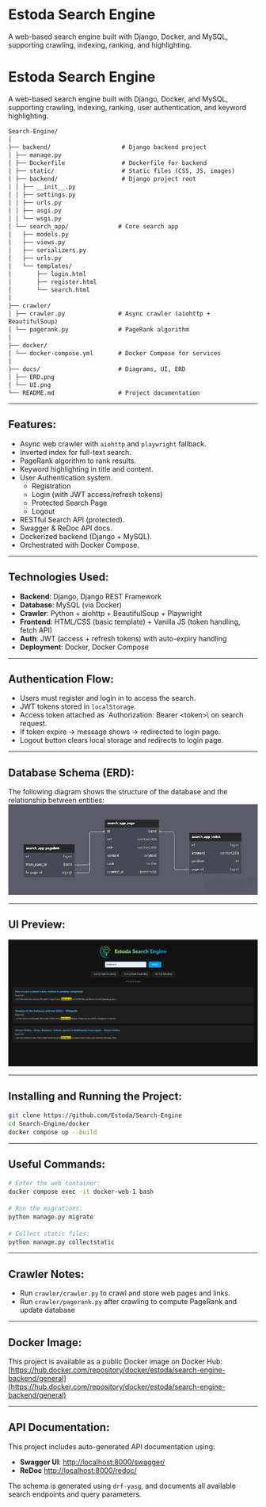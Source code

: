 # Estoda Search Engine

A web-based search engine built with Django, Docker, and MySQL, supporting crawling, indexing, ranking, and highlighting.

# Estoda Search Engine

A web-based search engine built with Django, Docker, and MySQL, supporting crawling, indexing, ranking, user authentication, and keyword highlighting.

```text
Search-Engine/
│
├── backend/                    # Django backend project
│ ├── manage.py
│ ├── Dockerfile                # Dockerfile for backend
│ ├── static/                   # Static files (CSS, JS, images)
│ ├── backend/                  # Django project root
│ │ ├── __init__.py
│ │ ├── settings.py
│ │ ├── urls.py
│ │ ├── asgi.py
│ │ └── wsgi.py
│ └── search_app/              # Core search app
│   ├── models.py
│   ├── views.py
│   ├── serializers.py
│   ├── urls.py
│   └── templates/
│       ├── login.html
│       ├── register.html
│       └── search.html
│
├── crawler/
│ ├── crawler.py               # Async crawler (aiohttp + BeautifulSoup)
│ └── pagerank.py              # PageRank algorithm
│
├── docker/
│ └── docker-compose.yml       # Docker Compose for services
│
├── docs/                      # Diagrams, UI, ERD
│ ├── ERD.png
│ └── UI.png
└── README.md                  # Project documentation
```
---

## Features:
* Async web crawler with `aiohttp` and `playwright` fallback.
* Inverted index for full-text search.
* PageRank algorithm to rank results.
* Keyword highlighting in title and content.
* User Authentication system.
    - Registration
    - Login (with JWT access/refresh tokens)
    - Protected Search Page
    - Logout 
* RESTful Search API (protected).
* Swagger & ReDoc API docs.
* Dockerized backend (Django + MySQL).
* Orchestrated with Docker Compose.

---

## Technologies Used:

- **Backend**: Django, Django REST Framework
- **Database**: MySQL (via Docker)
- **Crawler**: Python + aiohttp + BeautifulSoup + Playwright
- **Frontend**: HTML/CSS (basic template) + Vanilla JS (token handling, fetch API)
- **Auth**: JWT (access + refresh tokens) with auto-expiry handling
- **Deployment**: Docker, Docker Compose

---

## Authentication Flow:

- Users must register and login in to access the search.
- JWT tokens stored in `localStorage`.
- Access token attached as `Authorization: Bearer \<token>\ on search request.
- If token expire -> message shows -> redirected to login page.
- Logout button clears local storage and redirects to login page.

---

## Database Schema (ERD):

The following diagram shows the structure of the database and the relationship between entities:
![ERD](docs/ERD.png) 

---

## UI Preview:

![Search UI](docs/UI.png)

---

## Installing and Running the Project:

```bash
git clone https://github.com/Estoda/Search-Engine
cd Search-Engine/docker
docker compose up --build
```

---
## Useful Commands: 

```bash
# Enter the web container:
docker compose exec -it docker-web-1 bash

# Run the migrations:
python manage.py migrate

# Collect static files:
python manage.py collectstatic
```

---

## Crawler Notes:

- Run `crawler/crawler.py` to crawl and store web pages and links.
- Run `crawler/pagerank.py` after crawling to compute PageRank and update database

---

## Docker Image:

This project is available as a public Docker image on Docker Hub:
[https://hub.docker.com/repository/docker/estoda/search-engine-backend/general](https://hub.docker.com/repository/docker/estoda/search-engine-backend/general)

---


## API Documentation:

This project includes auto-generated API documentation using:

- **Swagger UI**: [http://localhost:8000/swagger/](http://localhost:8000/swagger/)
- **ReDoc** [http://localhost:8000/redoc/](http://localhost:8000/redoc/)

The schema is generated using `drf-yasg`, and documents all available search endpoints and query parameters.